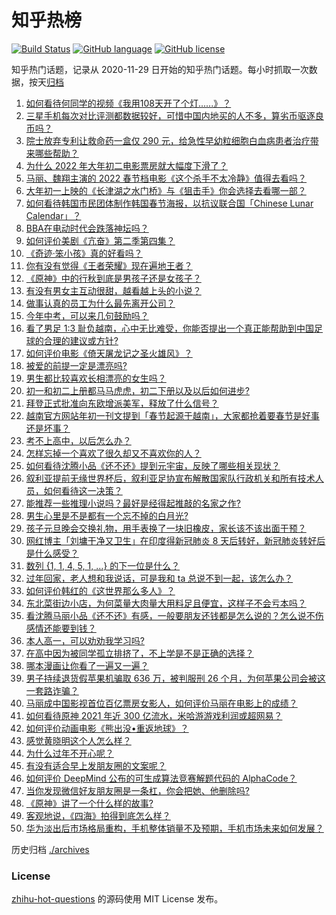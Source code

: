 # 知乎热榜
[![Build Status](https://github.com/ToWeLong/zhihu-hot-questions/workflows/CI/badge.svg)](https://github.com/ToWeLong/zhihu-hot-questions/actions)
[![GitHub language](https://img.shields.io/badge/language-golang-orange.svg)](https://golang.org/)
[![GitHub license](https://img.shields.io/github/license/ToWeLong/zhihu-hot-questions)](https://github.com/ToWeLong/zhihu-hot-questions/blob/main/LICENSE)

知乎热门话题，记录从 2020-11-29 日开始的知乎热门话题。每小时抓取一次数据，按天[归档](./archives)

<!-- BEGIN -->

1. [如何看待何同学的视频《我用108天开了个灯......》？](https://www.zhihu.com/question/514473758)
1. [三星手机每次对比评测都数据较好，可惜中国内地买的人不多，算劣币驱逐良币吗？](https://www.zhihu.com/question/511593165)
1. [院士放弃专利让救命药一盒仅 290 元，给急性早幼粒细胞白血病患者治疗带来哪些帮助？](https://www.zhihu.com/question/514437454)
1. [为什么 2022 年大年初二电影票房就大幅度下滑了？](https://www.zhihu.com/question/514501854)
1. [马丽、魏翔主演的 2022 春节档电影《这个杀手不太冷静》值得去看吗？](https://www.zhihu.com/question/512290779)
1. [大年初一上映的《长津湖之水门桥》与《狙击手》你会选择去看哪一部？](https://www.zhihu.com/question/513855414)
1. [如何看待韩国市民团体制作韩国春节海报，以抗议联合国「Chinese Lunar Calendar」？](https://www.zhihu.com/question/514452431)
1. [BBA在电动时代会跌落神坛吗？](https://www.zhihu.com/question/508874191)
1. [如何评价美剧《亢奋》第二季第四集？](https://www.zhihu.com/question/514234210)
1. [《奇迹·笨小孩》真的好看吗？](https://www.zhihu.com/question/514353759)
1. [你有没有觉得《王者荣耀》现在遍地王者？](https://www.zhihu.com/question/502953929)
1. [《原神》中的行秋到底是男孩子还是女孩子？](https://www.zhihu.com/question/513795090)
1. [有没有男女主互动很甜，越看越上头的小说？](https://www.zhihu.com/question/513277296)
1. [做事认真的员工为什么最先离开公司？](https://www.zhihu.com/question/503004198)
1. [今年中考，可以来几句鼓励吗？](https://www.zhihu.com/question/513295002)
1. [看了男足 1:3 耻负越南，心中无比难受，你能否提出一个真正能帮助到中国足球的合理的建议或方针?](https://www.zhihu.com/question/514372301)
1. [如何评价电影《倚天屠龙记之圣火雄风》？](https://www.zhihu.com/question/514094566)
1. [被爱的前提一定是漂亮吗?](https://www.zhihu.com/question/512300351)
1. [男生都比较喜欢长相漂亮的女生吗？](https://www.zhihu.com/question/514318020)
1. [初一和初二上册都马马虎虎，初二下册以及以后如何进步?](https://www.zhihu.com/question/513592047)
1. [拜登正式批准向东欧增派美军，释放了什么信号？](https://www.zhihu.com/question/514494621)
1. [越南官方网站年初一刊文提到「春节起源于越南」，大家都抢着要春节是好事还是坏事？](https://www.zhihu.com/question/514419286)
1. [考不上高中，以后怎么办？](https://www.zhihu.com/question/514566153)
1. [怎样忘掉一个喜欢了很久却又不喜欢你的人？](https://www.zhihu.com/question/512830013)
1. [如何看待沈腾小品《还不还》提到元宇宙，反映了哪些相关现状？](https://www.zhihu.com/question/514238102)
1. [叙利亚提前无缘世界杯后，叙利亚足协宣布解散国家队行政机关和所有技术人员，如何看待这一决策？](https://www.zhihu.com/question/514477011)
1. [能推荐一些推理小说吗？最好是经得起推敲的名家之作?](https://www.zhihu.com/question/473131501)
1. [男生心里是不是都有一个忘不掉的白月光?](https://www.zhihu.com/question/426499513)
1. [孩子元旦晚会交换礼物，用手表换了一块旧橡皮，家长该不该出面干预？](https://www.zhihu.com/question/509488938)
1. [网红博主「刘墉干净又卫生」在印度得新冠肺炎 8 天后转好，新冠肺炎转好后是什么感受？](https://www.zhihu.com/question/513358321)
1. [数列 {1, 1, 4, 5, 1, …} 的下一位是什么？](https://www.zhihu.com/question/513505308)
1. [过年回家，老人想和我说话，可是我和 ta 总说不到一起，该怎么办？](https://www.zhihu.com/question/440260949)
1. [如何评价韩红的《这世界那么多人》？](https://www.zhihu.com/question/514241097)
1. [东北菜街边小店，为何菜量大肉量大用料足且便宜，这样子不会亏本吗？](https://www.zhihu.com/question/509461468)
1. [看沈腾马丽小品《还不还》有感，一般要朋友还钱都是怎么说的？怎么说不伤感情还能要到钱？](https://www.zhihu.com/question/514238093)
1. [本人高一，可以劝劝我学习吗?](https://www.zhihu.com/question/514018087)
1. [在高中因为被同学孤立排挤了，不上学是不是正确的选择？](https://www.zhihu.com/question/514502748)
1. [哪本漫画让你看了一遍又一遍？](https://www.zhihu.com/question/510514734)
1. [男子持续退货假苹果机骗取 636 万，被判服刑 26 个月，为何苹果公司会被这一套路诈骗？](https://www.zhihu.com/question/514441398)
1. [马丽成中国影视首位百亿票房女影人，如何评价马丽在电影上的成绩？](https://www.zhihu.com/question/514547076)
1. [如何看待原神 2021 年近 300 亿流水，米哈游游戏利润或超网易？](https://www.zhihu.com/question/514135285)
1. [如何评价动画电影《熊出没•重返地球》？](https://www.zhihu.com/question/513644079)
1. [感觉黄晓明这个人怎么样？](https://www.zhihu.com/question/267383433)
1. [为什么过年不开心呢？](https://www.zhihu.com/question/267188275)
1. [有没有适合早上发朋友圈的文案呢？](https://www.zhihu.com/question/504990792)
1. [如何评价 DeepMind 公布的可生成算法竞赛解题代码的 AlphaCode？](https://www.zhihu.com/question/514538559)
1. [当你发现微信好友朋友圈是一条杠，你会把她、他删除吗?](https://www.zhihu.com/question/383366388)
1. [《原神》讲了一个什么样的故事?](https://www.zhihu.com/question/421422485)
1. [客观地说，《四海》拍得到底怎么样？](https://www.zhihu.com/question/514334348)
1. [华为淡出后市场格局重构，手机整体销量不及预期，手机市场未来如何发展？](https://www.zhihu.com/question/513981147)

<!-- END -->

历史归档 [./archives](./archives)


### License
[zhihu-hot-questions](https://github.com/towelong/zhihu-hot-questions) 的源码使用 MIT License 发布。